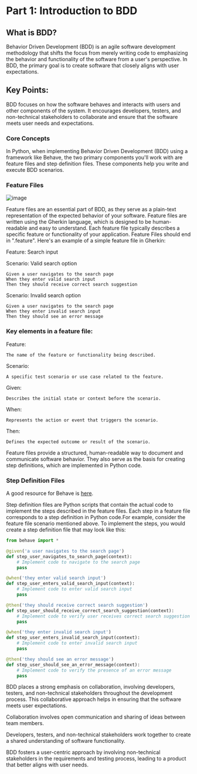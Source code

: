 # Part 1: Introduction to BDD

## What is BDD?
Behavior Driven Development (BDD) is an agile software development methodology that shifts the focus from merely writing code to emphasizing the behavior and functionality of the software from a user's perspective. 
In BDD, the primary goal is to create software that closely aligns with user expectations.

## Key Points:

BDD focuses on how the software behaves and interacts with users and other components of the system.
It encourages developers, testers, and non-technical stakeholders to collaborate and ensure that the software meets user needs and expectations.

### Core Concepts
In Python, when implementing Behavior Driven Development (BDD) using a framework like Behave, the two primary components you'll work with are feature files and step definition files. 
These components help you write and execute BDD scenarios.

### Feature Files
![image](https://github.com/Volatar/Group7-repo-projects/assets/89305357/df09faff-a4aa-465b-9898-edf209239ea7)

Feature files are an essential part of BDD, as they serve as a plain-text representation of the expected behavior of your software. 
Feature files are written using the Gherkin language, which is designed to be human-readable and easy to understand. 
Each feature file typically describes a specific feature or functionality of your application. 
Feature Files should end in ".feature". Here's an example of a simple feature file in Gherkin:

Feature: Search input

Scenario: Valid search option
  
    Given a user navigates to the search page
    When they enter valid search input
    Then they should receive correct search suggestion

Scenario: Invalid search option
  
    Given a user navigates to the search page
    When they enter invalid search input
    Then they should see an error message

### Key elements in a feature file:
Feature:
  
    The name of the feature or functionality being described.

Scenario:
  
    A specific test scenario or use case related to the feature.

Given:
  
    Describes the initial state or context before the scenario.

When: 
  
    Represents the action or event that triggers the scenario.

Then: 
  
    Defines the expected outcome or result of the scenario.

Feature files provide a structured, human-readable way to document and communicate software behavior. 
They also serve as the basis for creating step definitions, which are implemented in Python code.
    
### Step Definition Files

A good resource for Behave is [here](https://pypi.org/project/behave/).

Step definition files are Python scripts that contain the actual code to implement the steps described in the feature files. 
Each step in a feature file corresponds to a step definition in Python code.For example, consider the feature file scenario mentioned above. 
To implement the steps, you would create a step definition file that may look like this:

```py
from behave import *

@given('a user navigates to the search page')
def step_user_navigates_to_search_page(context):
    # Implement code to navigate to the search page
    pass

@when('they enter valid search input')
def step_user_enters_valid_search_input(context):
    # Implement code to enter valid search input
    pass

@then('they should receive correct search suggestion')
def step_user_should_receive_correct_search_suggestion(context):
    # Implement code to verify user receives correct search suggestion
    pass

@when('they enter invalid search input')
def step_user_enters_invalid_search_input(context):
    # Implement code to enter invalid search input
    pass

@then('they should see an error message')
def step_user_should_see_an_error_message(context):
    # Implement code to verify the presence of an error message
    pass
```
BDD places a strong emphasis on collaboration, involving developers, testers, and non-technical stakeholders throughout the development process. 
This collaborative approach helps in ensuring that the software meets user expectations.

Collaboration involves open communication and sharing of ideas between team members.

Developers, testers, and non-technical stakeholders work together to create a shared understanding of software functionality.

BDD fosters a user-centric approach by involving non-technical stakeholders in the requirements and testing process, leading to a product that better aligns with user needs.

